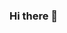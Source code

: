 ### Hi there 👋

<!--
**Waleed-xc/Waleed-xc** is a ✨ _special_ ✨ repository because its `README.md` (this file) appears on your GitHub profile.

Here are some ideas to get you started:

- 🔭 I’m currently working on laravel application that helps users get therapy   
- 🌱 I’m currently learning new languages and technologies such as flutter , php , javascript , html ,css , react , laravel , github , laragon 
- 👯 I’m looking to collaborate on new projects that are of my interest
- 🤔 I’m looking for help with pretty much everything (i am still a junior software engineer😄)
- 💬 Ask me about laravel and php , flutter
- 📫 How to reach me: you can reach me via my instagram waleedbadbean
- ⚡ Fun fact: do you know that computers can be smarter than some humans (without Artifical Intelligence).
-->
